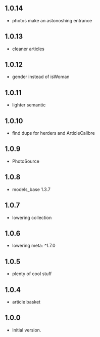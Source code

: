 ## 1.0.14

- photos make an astonoshing entrance

## 1.0.13

- cleaner articles

## 1.0.12

- gender instead of isWoman

## 1.0.11

- lighter semantic

## 1.0.10

- find dups for herders and ArticleCalibre

## 1.0.9

- PhotoSource

## 1.0.8

- models_base 1.3.7

## 1.0.7

- lowering collection

## 1.0.6

- lowering meta: ^1.7.0

## 1.0.5

- plenty of cool stuff

## 1.0.4

- article basket

## 1.0.0

- Initial version.

